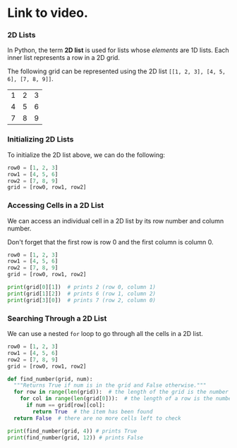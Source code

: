 # Link to video.

### 2D Lists

In Python, the term **2D list** is used for lists whose *elements* are 1D lists. Each inner list represents a row in a 2D grid.

The following grid can be represented using the 2D list `[[1, 2, 3], [4, 5, 6], [7, 8, 9]]`.

<table>
  <tr>
    <td>1</td>
    <td>2</td>
    <td>3</td>
  </tr>
  <tr>
    <td>4</td>
    <td>5</td>
    <td>6</td>
  </tr>
  <tr>
    <td>7</td>
    <td>8</td>
    <td>9</td>
  </tr>
 </table>

### Initializing 2D Lists

To initialize the 2D list above, we can do the following:

```python
row0 = [1, 2, 3]
row1 = [4, 5, 6]
row2 = [7, 8, 9]
grid = [row0, row1, row2]
```

### Accessing Cells in a 2D List

We can access an individual cell in a 2D list by its row number and column number. 

Don't forget that the first row is row 0 and the first column is column 0.

```python
row0 = [1, 2, 3]
row1 = [4, 5, 6]
row2 = [7, 8, 9]
grid = [row0, row1, row2]

print(grid[0][1])  # prints 2 (row 0, column 1)
print(grid[1][2])  # prints 6 (row 1, column 2)
print(grid[3][0])  # prints 7 (row 2, column 0)
```

### Searching Through a 2D List

We can use a nested `for` loop to go through all the cells in a 2D list.

```python
row0 = [1, 2, 3]
row1 = [4, 5, 6]
row2 = [7, 8, 9]
grid = [row0, row1, row2]

def find_number(grid, num):
  """Returns True if num is in the grid and False otherwise."""
  for row in range(len(grid)):  # the length of the grid is the number of rows
    for col in range(len(grid[0])):  # the length of a row is the number of columns
      if num == grid[row][col]:
        return True  # the item has been found
  return False  # there are no more cells left to check

print(find_number(grid, 4)) # prints True
print(find_number(grid, 12)) # prints False
```
